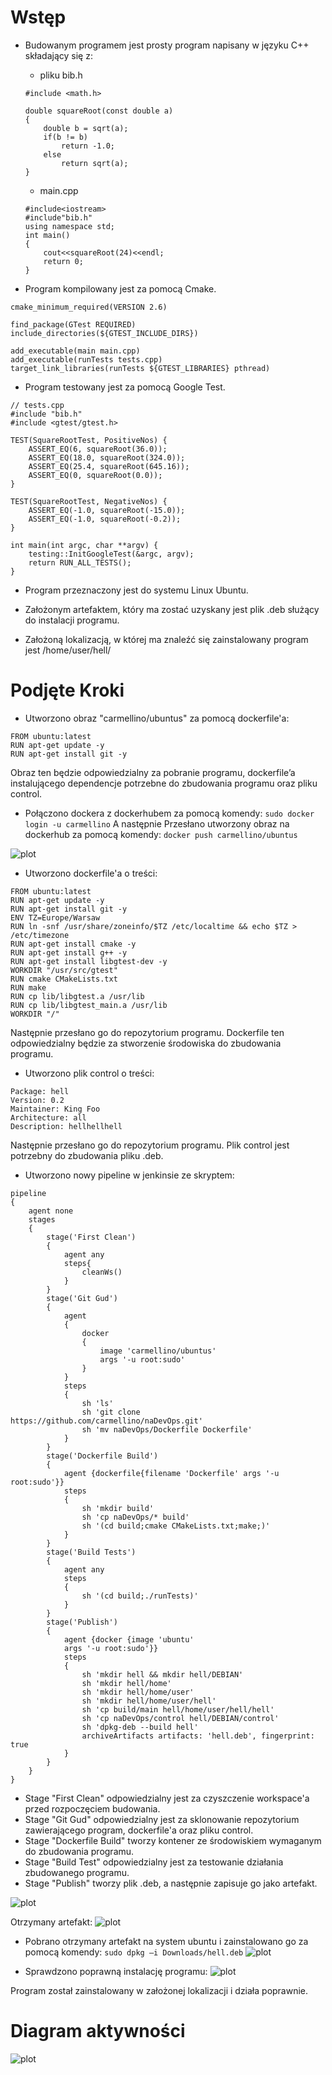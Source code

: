 # Wstęp

- Budowanym programem jest prosty program napisany w języku C++ składający się z:
    * pliku bib.h
    ```
    #include <math.h>

    double squareRoot(const double a) 
    {
        double b = sqrt(a);
        if(b != b) 
            return -1.0;
        else
            return sqrt(a);
    }

    ```

    * main.cpp
    ```
    #include<iostream>
    #include"bib.h"
    using namespace std;
    int main()
    {
        cout<<squareRoot(24)<<endl;
        return 0;
    }
    ```

- Program kompilowany jest za pomocą Cmake.
```
cmake_minimum_required(VERSION 2.6)
 
find_package(GTest REQUIRED)
include_directories(${GTEST_INCLUDE_DIRS})
 
add_executable(main main.cpp)
add_executable(runTests tests.cpp)
target_link_libraries(runTests ${GTEST_LIBRARIES} pthread)
```

- Program testowany jest za pomocą Google Test.
```
// tests.cpp
#include "bib.h"
#include <gtest/gtest.h>
 
TEST(SquareRootTest, PositiveNos) { 
    ASSERT_EQ(6, squareRoot(36.0));
    ASSERT_EQ(18.0, squareRoot(324.0));
    ASSERT_EQ(25.4, squareRoot(645.16));
    ASSERT_EQ(0, squareRoot(0.0));
}
 
TEST(SquareRootTest, NegativeNos) {
    ASSERT_EQ(-1.0, squareRoot(-15.0));
    ASSERT_EQ(-1.0, squareRoot(-0.2));
}
 
int main(int argc, char **argv) {
    testing::InitGoogleTest(&argc, argv);
    return RUN_ALL_TESTS();
}
```

- Program przeznaczony jest do systemu Linux Ubuntu.

- Założonym artefaktem, który ma zostać uzyskany jest plik .deb służący do instalacji programu.

- Założoną lokalizacją, w której ma znaleźć się zainstalowany program jest /home/user/hell/

# Podjęte Kroki

- Utworzono obraz "carmellino/ubuntus" za pomocą dockerfile'a:
```
FROM ubuntu:latest
RUN apt-get update -y
RUN apt-get install git -y
```
Obraz ten będzie odpowiedzialny za pobranie programu, dockerfile’a instalującego dependencje
potrzebne do zbudowania programu oraz pliku control.

- Połączono dockera z dockerhubem za pomocą komendy:
`sudo docker login -u carmellino`
A następnie Przesłano utworzony obraz na dockerhub za pomocą komendy:
`docker push carmellino/ubuntus`

![plot](./screeny/0.png)

- Utworzono dockerfile'a o treści:
```
FROM ubuntu:latest
RUN apt-get update -y
RUN apt-get install git -y
ENV TZ=Europe/Warsaw
RUN ln -snf /usr/share/zoneinfo/$TZ /etc/localtime && echo $TZ > /etc/timezone
RUN apt-get install cmake -y
RUN apt-get install g++ -y
RUN apt-get install libgtest-dev -y
WORKDIR "/usr/src/gtest"
RUN cmake CMakeLists.txt
RUN make
RUN cp lib/libgtest.a /usr/lib
RUN cp lib/libgtest_main.a /usr/lib
WORKDIR "/"
```
Następnie przesłano go do repozytorium programu.
Dockerfile ten odpowiedzialny będzie za stworzenie środowiska do zbudowania programu.

- Utworzono plik control o treści:
```
Package: hell
Version: 0.2
Maintainer: King Foo
Architecture: all
Description: hellhellhell
```
Następnie przesłano go do repozytorium programu. Plik control jest potrzebny do zbudowania pliku .deb.

- Utworzono nowy pipeline w jenkinsie ze skryptem:
```
pipeline
{
    agent none
    stages
    {
        stage('First Clean')
        {
            agent any
            steps{
                cleanWs()
            }
        }
        stage('Git Gud') 
        {
            agent 
            {
                docker 
                {
                    image 'carmellino/ubuntus' 
                    args '-u root:sudo'
                }
            }
            steps 
            {
                sh 'ls'
                sh 'git clone https://github.com/carmellino/naDevOps.git'
                sh 'mv naDevOps/Dockerfile Dockerfile'
            }
        }
        stage('Dockerfile Build')
        {
            agent {dockerfile{filename 'Dockerfile' args '-u root:sudo'}}
            steps
            {
                sh 'mkdir build'
                sh 'cp naDevOps/* build'
                sh '(cd build;cmake CMakeLists.txt;make;)'
            }
        }
        stage('Build Tests')
        {
            agent any
            steps
            {
                sh '(cd build;./runTests)'
            }
        }
        stage('Publish')
        {
            agent {docker {image 'ubuntu' 
            args '-u root:sudo'}}
            steps
            {
                sh 'mkdir hell && mkdir hell/DEBIAN'
                sh 'mkdir hell/home'
                sh 'mkdir hell/home/user'
                sh 'mkdir hell/home/user/hell'
                sh 'cp build/main hell/home/user/hell/hell'
                sh 'cp naDevOps/control hell/DEBIAN/control'
                sh 'dpkg-deb --build hell'
                archiveArtifacts artifacts: 'hell.deb', fingerprint: true
            }
        }
    }
}
```

* Stage "First Clean" odpowiedzialny jest za czyszczenie workspace'a przed rozpoczęciem budowania.
* Stage "Git Gud" odpowiedzialny jest za sklonowanie repozytorium zawierającego program, dockerfile'a oraz pliku control.
* Stage "Dockerfile Build" tworzy kontener ze środowiskiem wymaganym do zbudowania programu.
* Stage "Build Test" odpowiedzialny jest za testowanie działania zbudowanego programu.
* Stage "Publish" tworzy plik .deb, a następnie zapisuje go jako artefakt.

![plot](./screeny/1.png)

Otrzymany artefakt:
![plot](./screeny/2.png)

- Pobrano otrzymany artefakt na system ubuntu i zainstalowano go za pomocą komendy:
`sudo dpkg –i Downloads/hell.deb`
![plot](./screeny/3.png)

- Sprawdzono poprawną instalację programu:
![plot](./screeny/4.png)

Program został zainstalowany w założonej lokalizacji i działa poprawnie.


# Diagram aktywności

![plot](./screeny/diagram.png)
